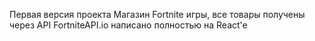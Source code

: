 Первая версия проекта Магазин Fortnite игры, все товары получены через API FortniteAPI.io написано полностью на React'e
